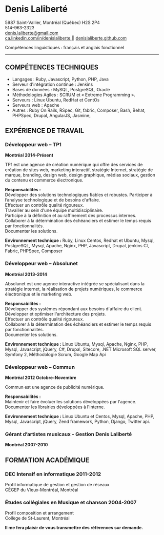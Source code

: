 Denis Laliberté
============

5987 Saint-Vallier, Montréal (Québec) H2S 2P4 <br/>
514-963-2323 <br/>
denis.laliberte@gmail.com <br/>
[ ca.linkedin.com/in/denislaliberte ](http://ca.linkedin.com/in/denislaliberte) ||
[ denislaliberte.github.com ](http://denislaliberte.github.com)

Compétences linguistiques : français et anglais fonctionnel

---

COMPÉTENCES TECHNIQUES
-------------------------------------------

- Langages : Ruby, Javascript, Python, PHP,  Java
- Serveur d'intégration continue : Jenkins
- Bases de données : MySQL, PostgreSQL, Oracle
- Méthodologies Agiles : SCRUM et « Extreme Programming ».
- Serveurs : Linux Ubuntu, RedHat et CentOs 
- Serveurs web : Apache
- Autres : Ruby On Rails, RSpec, Git, fabric, Composer, Bash, Behat, PHPSpec, Drupal, AngularJS, Jasmine, 

EXPÉRIENCE DE TRAVAIL
-------------------------------------

### Développeur web – TP1 ###
**Montréal 2014-Présent** 

TP1 est une agence de création numérique qui offre des services de création de sites web, marketing interactif, stratégie Internet, stratégie de marque, branding, design web, design graphique, médias sociaux, gestion du contenu et commerce électronique.

**Responsabilités :**  <br/>
Développer des solutions technologiques fiables et robustes. 
Participer à l’analyse technologique et de besoins d'affaire. <br/>
Effectuer un contrôle qualité rigoureux. <br/>
Travailler au sein d'une équipe multidisciplinaire. <br/>
Participe à la définition et au raffinement des processus internes. <br/>
Collaborer à la détermination des échéanciers et estimer le temps requis par fonctionnalités. <br/>
Documenter les solutions. <br/>

**Environnement technique :** Ruby, Linux Centos, Redhat et Ubuntu, Mysql, PostgreSQL, Mysql,  Apache, Nginx, PHP,  Javascript,  Drupal, jenkins CI, Fabric, PHPSpec, Composer 

### Développeur web – Absolunet ###
**Montréal 2013-2014**

Absolunet est une agence interactive intégrée se spécialisant dans la stratégie internet, la réalisation de projets numériques, le commerce électronique et le marketing web.

**Responsabilités :** <br/>
Développer des systèmes répondant aux besoins d'affaire du client. <br/>
Développer et optimiser l'architecture des projets. <br/>
Effectuer un contrôle qualité rigoureux. <br/>
Collaborer à la détermination des échéanciers et estimer le temps requis par fonctionnalités. <br/>
Documenter les solutions. <br/>

**Environnement technique :** Linux Ubuntu, Mysql,  Apache, Nginx, PHP, Mysql, Javascript, jQuery, C#, Drupal, Sitecore,  .NET  Microsoft SQL server, Symfony 2, Méthodologie Scrum, Google Map Api

### Développeur web – Commun ### 
**Montréal 2012 Octobre-Novembre**

Commun est une agence de publicité numérique.

**Responsabilités :** <br/>
Maintenir et faire évoluer les solutions développées par l'agence. <br/>
Documenter les librairies développées à l'interne. <br/>

**Environnement technique :** Linux Ubuntu et Centos, Mysql,  Apache, PHP, Mysql, Javascript, jQuery, Zend framework, Python, Django, Twitter api.

### Gérant d’artistes musicaux - Gestion Denis Laliberté ###
**Montréal	2007-2010**

FORMATION ACADÉMIQUE 
--------------------------------------

### DEC Intensif en informatique	2011-2012 ###
Profil informatique de gestion et gestion de réseaux <br/>
CÉGEP du Vieux-Montréal, Montréal

### Études collégiales en Musique et chanson 	2004-2007 ###
Profil composition et arrangement <br/>
Collège de St-Laurent, Montréal

**Il me fera plaisir de vous transmettre des références sur demande.**